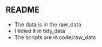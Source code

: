 ## README

* The data is in the raw_data
* I tidied it in tidy_data
* The scripts are in code/raw_data